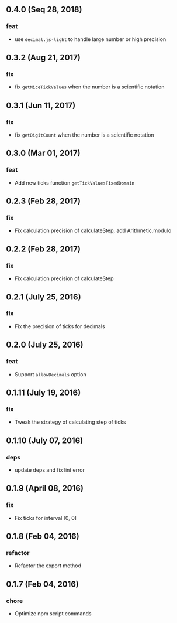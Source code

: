 ## 0.4.0 (Seq 28, 2018)

### feat

- use `decimal.js-light` to handle large number or high precision

## 0.3.2 (Aug 21, 2017)

### fix

- fix `getNiceTickValues` when the number is a scientific notation

## 0.3.1 (Jun 11, 2017)

### fix

- fix `getDigitCount` when the number is a scientific notation

## 0.3.0 (Mar 01, 2017)

### feat

- Add new ticks function `getTickValuesFixedDomain`

## 0.2.3 (Feb 28, 2017)

### fix

- Fix calculation precision of calculateStep, add Arithmetic.modulo

## 0.2.2 (Feb 28, 2017)

### fix

- Fix calculation precision of calculateStep

## 0.2.1 (July 25, 2016)

### fix

- Fix the precision of ticks for decimals

## 0.2.0 (July 25, 2016)

### feat

- Support `allowDecimals` option

## 0.1.11 (July 19, 2016)

### fix

- Tweak the strategy of calculating step of ticks

## 0.1.10 (July 07, 2016)

### deps

- update deps and fix lint error

## 0.1.9 (April 08, 2016)

### fix

- Fix ticks for interval [0, 0]

## 0.1.8 (Feb 04, 2016)

### refactor

- Refactor the export method

## 0.1.7 (Feb 04, 2016)

### chore

- Optimize npm script commands
